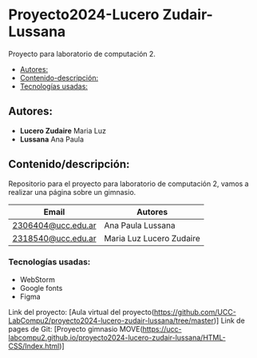 # Proyecto2024-Lucero Zudair-Lussana

Proyecto para laboratorio de computación 2.

- [Autores:](#Autores-)
- [Contenido-descripción:](#Contenido/descripcion)
- [Tecnologías usadas:](#Tecnologías-usadas)

## Autores:

* **Lucero Zudaire** Maria Luz
* **Lussana** Ana Paula

## Contenido/descripción:

Repositorio para el proyecto para laboratorio de computación 2, vamos a realizar una página sobre un gimnasio.

| Email              | Autores                  |
|--------------------|--------------------------|
| 2306404@ucc.edu.ar | Ana Paula Lussana        |
| 2318540@ucc.edu.ar | Maria Luz Lucero Zudaire |

### Tecnologías usadas:

* WebStorm
* Google fonts
* Figma

Link del
proyecto: [Aula virtual del proyecto(https://github.com/UCC-LabCompu2/proyecto2024-lucero-zudair-lussana/tree/master)]
Link de pages de
Git: [Proyecto gimnasio MOVE(https://ucc-labcompu2.github.io/proyecto2024-lucero-zudair-lussana/HTML-CSS/Index.html)]